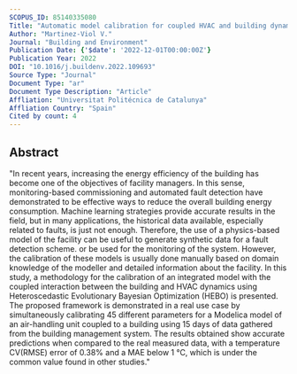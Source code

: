 ```yaml
---
SCOPUS_ID: 85140335080
Title: "Automatic model calibration for coupled HVAC and building dynamics using Modelica and Bayesian optimization"
Author: "Martinez-Viol V."
Journal: "Building and Environment"
Publication Date: {'$date': '2022-12-01T00:00:00Z'}
Publication Year: 2022
DOI: "10.1016/j.buildenv.2022.109693"
Source Type: "Journal"
Document Type: "ar"
Document Type Description: "Article"
Affliation: "Universitat Politécnica de Catalunya"
Affliation Country: "Spain"
Cited by count: 4
---
```


## Abstract
"In recent years, increasing the energy efficiency of the building has become one of the objectives of facility managers. In this sense, monitoring-based commissioning and automated fault detection have demonstrated to be effective ways to reduce the overall building energy consumption. Machine learning strategies provide accurate results in the field, but in many applications, the historical data available, especially related to faults, is just not enough. Therefore, the use of a physics-based model of the facility can be useful to generate synthetic data for a fault detection scheme. or be used for the monitoring of the system. However, the calibration of these models is usually done manually based on domain knowledge of the modeller and detailed information about the facility. In this study, a methodology for the calibration of an integrated model with the coupled interaction between the building and HVAC dynamics using Heteroscedastic Evolutionary Bayesian Optimization (HEBO) is presented. The proposed framework is demonstrated in a real use case by simultaneously calibrating 45 different parameters for a Modelica model of an air-handling unit coupled to a building using 15 days of data gathered from the building management system. The results obtained show accurate predictions when compared to the real measured data, with a temperature CV(RMSE) error of 0.38% and a MAE below 1 °C, which is under the common value found in other studies."
